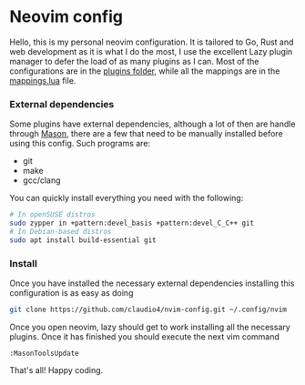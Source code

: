 # Neovim config

Hello, this is my personal neovim configuration. It is tailored to Go, Rust and web development as it is what I do the most,
I use the excellent Lazy plugin manager to defer the load of as many plugins as I can.
Most of the configurations are in the [plugins folder](lua/plugins), while all the mappings are in the [mappings.lua](lua/mappings.lua) file.

### External dependencies

Some plugins have external dependencies, although a lot of then are handle through [Mason](lua/plugins/mason.lua), there are a few that need to be manually installed before using this config. Such programs are:

- git
- make
- gcc/clang

You can quickly install everything you need with the following:

```bash
# In openSUSE distros
sudo zypper in +pattern:devel_basis +pattern:devel_C_C++ git
# In Debian-based distros
sudo apt install build-essential git
```

### Install

Once you have installed the necessary external dependencies installing this configuration is as easy as doing

```bash
git clone https://github.com/claudio4/nvim-config.git ~/.config/nvim
```

Once you open neovim, lazy should get to work installing all the necessary plugins. Once it has finished you should execute the next vim command

```
:MasonToolsUpdate
```

That's all! Happy coding.
